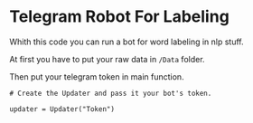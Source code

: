 ﻿# Telegram Robot For Labeling
Whith this code you can run a bot for word labeling in nlp stuff.

At first you have to put your raw data in `/Data` folder.

Then put your telegram token in main function.

    # Create the Updater and pass it your bot's token.

    updater = Updater("Token")

